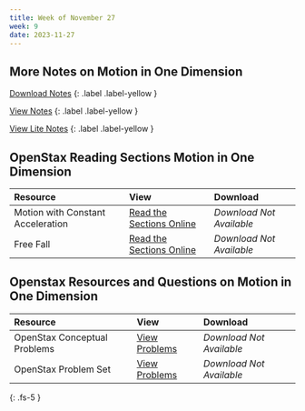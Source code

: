 ```yaml
---
title: Week of November 27
week: 9
date: 2023-11-27
---
```



## More Notes on Motion in One Dimension

[Download Notes](/23-24/2Q/motion/main.pdf)
{: .label .label-yellow }

[View Notes](/23-24/2Q/motion/main.html)
{: .label .label-yellow }

[View Lite Notes](/23-24/2Q/motion/lite.html)
{: .label .label-yellow }


## OpenStax Reading Sections Motion in One Dimension

| Resource        | View          | Download |
|:-------------|:------------------|:------|
| Motion with Constant Acceleration | [Read the Sections Online](https://openstax.org/books/university-physics-volume-1/pages/3-4-motion-with-constant-acceleration) | _Download Not Available_ |
| Free Fall   | [Read the Sections Online](https://openstax.org/books/university-physics-volume-1/pages/3-5-free-fall) | _Download Not Available_ |

## Openstax Resources and Questions on Motion in One Dimension

| Resource        | View          | Download |
|:-------------|:------------------|:------|
| OpenStax Conceptual Problems | [View Problems](https://openstax.org/books/university-physics-volume-1/pages/3-conceptual-questions) | _Download Not Available_ |
| OpenStax Problem Set   | [View Problems](https://openstax.org/books/university-physics-volume-1/pages/3-problems) | _Download Not Available_ |


{: .fs-5 }
